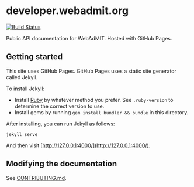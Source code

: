 # developer.webadmit.org

[![Build Status](https://travis-ci.org/Liaison-Intl/Liaison-Intl.github.io.svg?branch=master)](https://travis-ci.org/Liaison-Intl/Liaison-Intl.github.io)

Public API documentation for WebAdMIT.  Hosted with GitHub Pages.

## Getting started

This site uses GitHub Pages.  GitHub Pages uses a static site generator called Jekyll.

To install Jekyll:

  * Install [Ruby](https://www.ruby-lang.org/en/) by whatever method you prefer.  See `.ruby-version` to determine the correct version to use.
  * Install gems by running `gem install bundler && bundle` in this directory.

After installing, you can run Jekyll as follows:

    jekyll serve

And then visit [http://127.0.0.1:4000/](http://127.0.0.1:4000/).

## Modifying the documentation

See [CONTRIBUTING.md](CONTRIBUTING.md).
